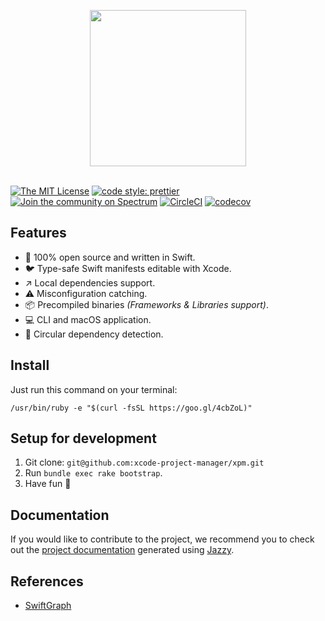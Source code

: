 <p align="center">
  <img src="https://github.com/xcode-project-manager/xpm/raw/master/assets/logo.png" width="250" align="center"/>
  <br/><br/>
</p>

[![The MIT License](https://img.shields.io/badge/license-MIT-orange.svg?style=flat-square)](http://opensource.org/licenses/MIT)
[![code style: prettier](https://img.shields.io/badge/code_style-prettier-ff69b4.svg?style=flat-square)](https://github.com/prettier/prettier)
[![Join the community on Spectrum](https://withspectrum.github.io/badge/badge.svg)](https://spectrum.chat/xcbuddy)
[![CircleCI](https://circleci.com/gh/xcode-project-manager/xpm.svg?style=svg)](https://circleci.com/gh/xcode-project-manager/xpm)
[![codecov](https://codecov.io/gh/xcode-project-manager/xpm/branch/master/graph/badge.svg)](https://codecov.io/gh/xcode-project-manager/xpm)

## Features

- 🥘 100% open source and written in Swift.
- 🐦 Type-safe Swift manifests editable with Xcode.
- ↗️ Local dependencies support.
- ⚠️ Misconfiguration catching.
- 📦 Precompiled binaries _(Frameworks & Libraries support)_.
- 💻 CLI and macOS application.
- 🔄 Circular dependency detection.

## Install

Just run this command on your terminal:

```
/usr/bin/ruby -e "$(curl -fsSL https://goo.gl/4cbZoL)"
```

## Setup for development

1.  Git clone: `git@github.com:xcode-project-manager/xpm.git`
2.  Run `bundle exec rake bootstrap`.
3.  Have fun 🤖

## Documentation

If you would like to contribute to the project, we recommend you to check out the [project documentation](https://xcode-project-manager.github.io/xpm/) generated using [Jazzy](https://github.com/realm/jazzy).

## References

- [SwiftGraph](https://github.com/davecom/SwiftGraph)
